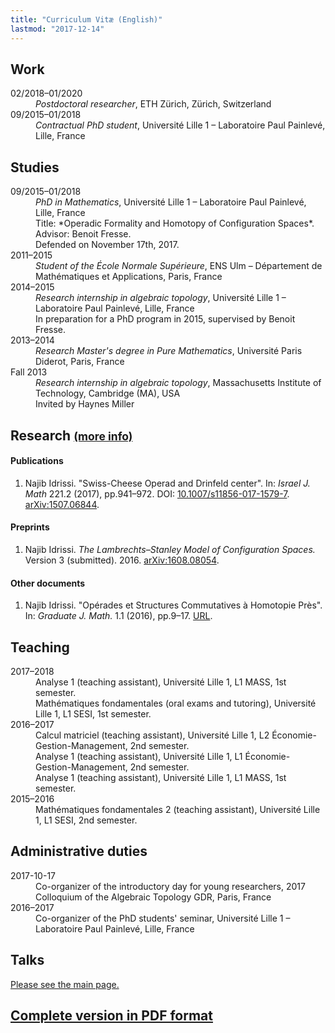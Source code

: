 ```yaml
---
title: "Curriculum Vitæ (English)"
lastmod: "2017-12-14"
---
```


## Work

<div class="row">
<dt class="col-md-2">02/2018–01/2020</dt>
<dd class="col-md-10"><em>Postdoctoral researcher</em>, ETH Zürich, Zürich, Switzerland</dd>

<dt class="col-md-2">09/2015–01/2018</dt>
<dd class="col-md-10"><em>Contractual PhD student</em>, Université Lille 1 – Laboratoire Paul Painlevé, Lille, France</dd>
</div>

## Studies

<div class="row">
<dt class="col-md-2">09/2015–01/2018</dt>
<dd class="col-md-10"><em>PhD in Mathematics</em>, Université Lille 1 – Laboratoire Paul Painlevé, Lille, France<br>
Title: *Operadic Formality and Homotopy of Configuration Spaces*. Advisor: Benoit Fresse.<br>
Defended on November 17th, 2017.</dd>

<dt class="col-md-2">2011–2015</dt>
<dd class="col-md-10"><em>Student of the École Normale Supérieure</em>, ENS Ulm – Département de Mathématiques et Applications, Paris, France</dd>

<dt class="col-md-2">2014–2015</dt>
<dd class="col-md-10"><em>Research internship in algebraic topology</em>, Université Lille 1 – Laboratoire Paul Painlevé, Lille, France<br>
In preparation for a PhD program in 2015, supervised by Benoit Fresse.</dd>

<dt class="col-md-2">2013–2014</dt>
<dd class="col-md-10"><em>Research Master's degree in Pure Mathematics</em>, Université Paris Diderot, Paris, France</dd>

<dt class="col-md-2">Fall 2013</dt>
<dd class="col-md-10"><em>Research internship in algebraic topology</em>, Massachusetts Institute of Technology, Cambridge (MA), USA<br>
Invited by Haynes Miller</dd>
</div>

## Research <small>[(more info)](/research/)</small>

#### Publications

1. Najib Idrissi. "Swiss-Cheese Operad and Drinfeld center". In: *Israel J. Math* 221.2 (2017), pp.941–972. DOI: [10.1007/s11856-017-1579-7](https://doi.org/10.1007/s11856-017-1579-7). [arXiv:1507.06844](http://arxiv.org/abs/1507.06844).

#### Preprints

1. Najib Idrissi. *The Lambrechts–Stanley Model of Configuration Spaces.* Version 3 (submitted). 2016. [arXiv:1608.08054](http://arxiv.org/abs/1608.08054).

#### Other documents

1. Najib Idrissi. "Opérades et Structures Commutatives à Homotopie Près". In: *Graduate J. Math.* 1.1 (2016), pp.9–17. [URL](http://www.gradmath.org/article/operades-et-structures-commutatives-a-homotopie-pres/).

## Teaching

<div class="row">
<dt class="col-md-2">2017–2018</dt>
<dd class="col-md-10">Analyse 1 (teaching assistant), Université Lille 1, L1 MASS, 1st semester.</dd>

<dt class="col-md-2"></dt>
<dd class="col-md-10">Mathématiques fondamentales (oral exams and tutoring), Université Lille 1, L1 SESI, 1st semester.</dd>

<dt class="col-md-2">2016–2017</dt>
<dd class="col-md-10">Calcul matriciel (teaching assistant), Université Lille 1, L2 Économie-Gestion-Management, 2nd semester.</dd>
<dt class="col-md-2"></dt>
<dd class="col-md-10">Analyse 1 (teaching assistant), Université Lille 1, L1 Économie-Gestion-Management, 2nd semester.</dd>
<dt class="col-md-2"></dt>
<dd class="col-md-10">Analyse 1 (teaching assistant), Université Lille 1, L1 MASS, 1st semester.</dd>

<dt class="col-md-2">2015–2016</dt>
<dd class="col-md-10">Mathématiques fondamentales 2 (teaching assistant), Université Lille 1, L1 SESI, 2nd semester.</dd>
</div>

## Administrative duties

<div class="row">
<dt class="col-md-2">2017-10-17</dt>
<dd class="col-md-10">Co-organizer of the introductory day for young researchers, 2017 Colloquium of the Algebraic Topology GDR, Paris, France</dd>

<dt class="col-md-2">2016–2017</dt>
<dd class="col-md-10">Co-organizer of the PhD students' seminar, Université Lille 1 – Laboratoire Paul Painlevé, Lille, France</dd>
</div>

## Talks

[<i class="fa fa-arrow-right" aria-hidden="true"></i> Please see the main page.](/talk/)

## [<i class="fa fa-file-pdf-o" aria-hidden="true"></i> Complete version in PDF format](/pdf/cv_idrissi_en.pdf)
